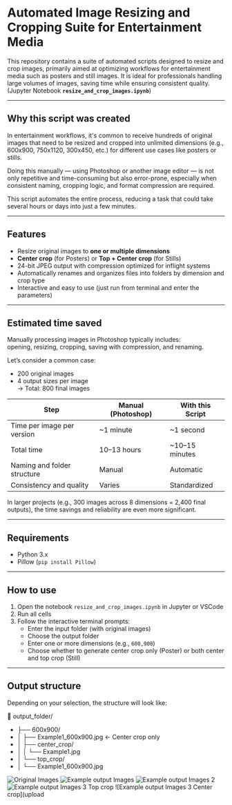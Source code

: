 # Automated Image Resizing and Cropping Suite for Entertainment Media

This repository contains a suite of automated scripts designed to resize and crop images, primarily aimed at optimizing workflows for entertainment media such as posters and still images. It is ideal for professionals handling large volumes of images, saving time while ensuring consistent quality. (Jupyter Notebook **`resize_and_crop_images.ipynb`**)

---

##  Why this script was created

In entertainment workflows, it's common to receive hundreds of original images that need to be resized and cropped into unlimited dimensions (e.g., 600x900, 750x1120, 300x450, etc.) for different use cases like posters or stills.

Doing this manually — using Photoshop or another image editor — is not only repetitive and time-consuming but also error-prone, especially when consistent naming, cropping logic, and format compression are required.

This script automates the entire process, reducing a task that could take several hours or days into just a few minutes.

---

##  Features

- Resize original images to **one or multiple dimensions**
- **Center crop** (for Posters) or **Top + Center crop** (for Stills)
- 24-bit JPEG output with compression optimized for inflight systems
- Automatically renames and organizes files into folders by dimension and crop type
- Interactive and easy to use (just run from terminal and enter the parameters)

---

##  Estimated time saved

Manually processing images in Photoshop typically includes:  
opening, resizing, cropping, saving with compression, and renaming.

Let’s consider a common case:

- 200 original images  
- 4 output sizes per image  
→ Total: 800 final images

| Step                         | Manual (Photoshop)     | With this Script      |
|------------------------------|------------------------|------------------------|
| Time per image per version   | ~1 minute              | ~1 second              |
| Total time                   | 10–13 hours            | ~10–15 minutes         |
| Naming and folder structure  | Manual                 | Automatic              |
| Consistency and quality      | Varies                 | Standardized           |


In larger projects (e.g., 300 images across 8 dimensions = 2,400 final outputs), the time savings and reliability are even more significant.

---

## Requirements

- Python 3.x
- Pillow (`pip install Pillow`)

---

## How to use

1. Open the notebook `resize_and_crop_images.ipynb` in Jupyter or VSCode
2. Run all cells
3. Follow the interactive terminal prompts:
   - Enter the input folder (with original images)
   - Choose the output folder
   - Enter one or more dimensions (e.g., `600,900`)
   - Choose whether to generate center crop only (Poster) or both center and top crop (Still)

---

## Output structure

Depending on your selection, the structure will look like:

📁 output_folder/
- ├── 600x900/
- │ ├── Example1_600x900.jpg ← Center crop only
- │ ├── center_crop/
- │ │ └── Example1.jpg
- │ └── top_crop/
- │ └── Example1_600x900.jpg

![Original Images](upload/original%20Images.png)
![Example output Images](upload/Example%20output%20Images.png)
![Example output Images 2](upload/Example%20output%20Images%202.png)
![Example output Images 3 Top crop](upload/Example_output_Images_3_Top_crop.png)
![Example output Images 3 Center crop](upload




